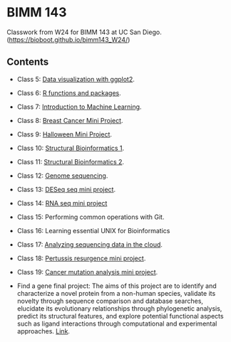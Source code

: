 # BIMM 143
Classwork from W24 for BIMM 143 at UC San Diego.
(https://bioboot.github.io/bimm143_W24/)

## Contents

- Class 5: [Data visualization with ggplot2](https://github.com/nehardeshpande/bimm143/blob/main/Class05/class05.pdf).
- Class 6: [R functions and packages](https://github.com/nehardeshpande/bimm143/blob/main/Class%206%20lab%20sheet.pdf).
- Class 7: [Introduction to Machine Learning](https://github.com/nehardeshpande/bimm143/blob/main/Class07.pdf).
- Class 8: [Breast Cancer Mini Project](https://github.com/nehardeshpande/bimm143/blob/main/Class-08.pdf).
- Class 9: [Halloween Mini Project](https://github.com/nehardeshpande/bimm143/blob/main/Class%2009.pdf).
- Class 10: [Structural Bioinformatics 1](https://github.com/nehardeshpande/bimm143/blob/main/Class-10.pdf).
- Class 11: [Structural Bioinformatics 2](https://github.com/nehardeshpande/bimm143/blob/main/Class-11.pdf).
- Class 12: [Genome sequencing](https://github.com/nehardeshpande/bimm143/blob/main/Class-12.pdf).
- Class 13: [DESeq seq mini project](https://github.com/nehardeshpande/bimm143/blob/main/Class-13.pdf).
- Class 14: [RNA seq mini project](https://github.com/nehardeshpande/bimm143/blob/main/Class-14.pdf)
- Class 15: Performing common operations with Git. 
- Class 16: Learning essential UNIX for Bioinformatics 
- Class 17: [Analyzing sequencing data in the cloud](https://github.com/nehardeshpande/bimm143/blob/main/class-17.pdf).
- Class 18: [Pertussis resurgence mini project](https://github.com/nehardeshpande/bimm143/blob/main/Class18.pdf).
- Class 19: [Cancer mutation analysis mini project](https://github.com/nehardeshpande/bimm143/blob/main/Lab%2019.pdf).

- Find a gene final project: 
 The aims of this project are to identify and characterize a novel protein from a non-human species, validate its novelty through sequence comparison and database searches, elucidate its evolutionary relationships through phylogenetic analysis, predict its structural features, and explore potential functional aspects such as ligand interactions through computational and experimental approaches.  [Link](https://github.com/nehardeshpande/bimm143/blob/main/Report.pdf).
